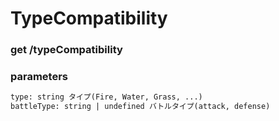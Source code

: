 # TypeCompatibility

### get /typeCompatibility

### parameters

``` txt
type: string タイプ(Fire, Water, Grass, ...)
battleType: string | undefined バトルタイプ(attack, defense)
```



